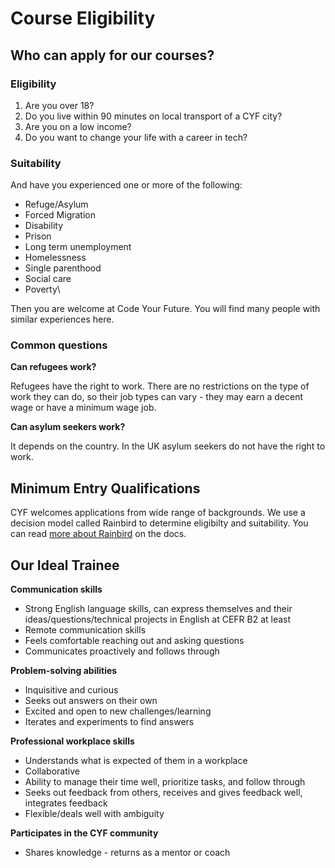# Course Eligibility

## **Who can apply for our courses?**

### Eligibility

1. Are you over 18?
2. Do you live within 90 minutes on local transport of a CYF city?
3. Are you on a low income?
4. Do you want to change your life with a career in tech?

### Suitability

And have you experienced one or more of the following:

* Refuge/Asylum
* Forced Migration
* Disability
* Prison
* Long term unemployment
* Homelessness
* Single parenthood
* Social care
* Poverty\


Then you are welcome at Code Your Future. You will find many people with similar experiences here.&#x20;



### Common questions

**Can refugees work?**

Refugees have the right to work. There are no restrictions on the type of work they can do, so their job types can vary - they may earn a decent wage or have a minimum wage job.

**Can asylum seekers work?**

It depends on the country. In the UK asylum seekers do not have the right to work.

## Minimum Entry Qualifications

CYF welcomes applications from wide range of backgrounds.  We use a decision model called Rainbird to determine eligibilty and suitability. You can read [more about Rainbird](https://docs.google.com/document/d/1xyNGdHm2qJL5T3z3iQIk9fO9rzwaTbhG92s-wb0YhT8/edit?usp=sharing) on the docs.

## Our Ideal Trainee

**Communication skills**

* Strong English language skills, can express themselves and their ideas/questions/technical projects in English at CEFR B2 at least
* Remote communication skills
* Feels comfortable reaching out and asking questions
* Communicates proactively and follows through

**Problem-solving abilities**

* Inquisitive and curious
* Seeks out answers on their own
* Excited and open to new challenges/learning
* Iterates and experiments to find answers

**Professional workplace skills**

* Understands what is expected of them in a workplace
* Collaborative
* Ability to manage their time well, prioritize tasks, and follow through
* Seeks out feedback from others, receives and gives feedback well, integrates feedback
* Flexible/deals well with ambiguity

**Participates in the CYF community**

* Shares knowledge - returns as a mentor or coach
